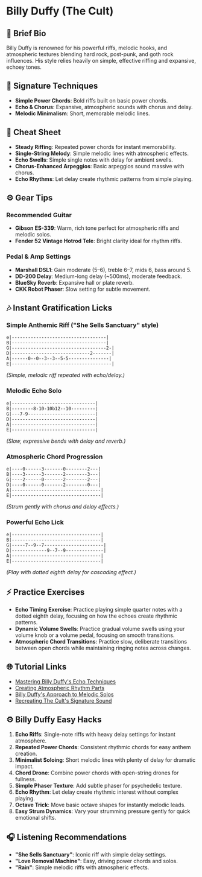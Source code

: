 # Billy Duffy (The Cult)

## 🎸 Brief Bio
Billy Duffy is renowned for his powerful riffs, melodic hooks, and atmospheric textures blending hard rock, post-punk, and goth rock influences. His style relies heavily on simple, effective riffing and expansive, echoey tones.

## 🚀 Signature Techniques
- **Simple Power Chords**: Bold riffs built on basic power chords.
- **Echo & Chorus**: Expansive, atmospheric sounds with chorus and delay.
- **Melodic Minimalism**: Short, memorable melodic lines.

## 📝 Cheat Sheet
- **Steady Riffing**: Repeated power chords for instant memorability.
- **Single-String Melody**: Simple melodic lines with atmospheric effects.
- **Echo Swells**: Simple single notes with delay for ambient swells.
- **Chorus-Enhanced Arpeggios**: Basic arpeggios sound massive with chorus.
- **Echo Rhythms**: Let delay create rhythmic patterns from simple playing.

## ⚙️ Gear Tips
### Recommended Guitar
- **Gibson ES-339**: Warm, rich tone perfect for atmospheric riffs and melodic solos.
- **Fender 52 Vintage Hotrod Tele**: Bright clarity ideal for rhythm riffs.

### Pedal & Amp Settings
- **Marshall DSL1**: Gain moderate (5–6), treble 6–7, mids 6, bass around 5.
- **DD-200 Delay**: Medium-long delay (~500ms), moderate feedback.
- **BlueSky Reverb**: Expansive hall or plate reverb.
- **CKK Robot Phaser**: Slow setting for subtle movement.

## 🎶 Instant Gratification Licks

### Simple Anthemic Riff ("She Sells Sanctuary" style)
```tab
e|-----------------------------------|
B|-----------------------------------|
G|-----------------------------------2-|
D|-----------------------------2-------|
A|------0--0--3--3--5-5---------------|
E|-------------------------------------|
```
*(Simple, melodic riff repeated with echo/delay.)*

### Melodic Echo Solo
```tab
e|-------------------------------|
B|--------8-10-10b12--10---------|
G|---7-9-------------------------|
D|-------------------------------|
A|-------------------------------|
E|-------------------------------|
```
*(Slow, expressive bends with delay and reverb.)*

### Atmospheric Chord Progression
```tab
e|----0------3-------0--------2---|
B|----3------3-------2--------3---|
G|----2------0-------2--------2---|
D|----0------0-------2--------0---|
A|---------------------------------|
E|---------------------------------|
```
*(Strum gently with chorus and delay effects.)*

### Powerful Echo Lick
```tab
e|---------------------------------|
B|---------------------------------|
G|-----7--9--7----------------------|
D|-------------9--7--9--------------|
A|---------------------------------|
E|---------------------------------|
```
*(Play with dotted eighth delay for cascading effect.)*

## ⚡ Practice Exercises
- **Echo Timing Exercise**: Practice playing simple quarter notes with a dotted eighth delay, focusing on how the echoes create rhythmic patterns.
- **Dynamic Volume Swells**: Practice gradual volume swells using your volume knob or a volume pedal, focusing on smooth transitions.
- **Atmospheric Chord Transitions**: Practice slow, deliberate transitions between open chords while maintaining ringing notes across changes.

## 🌐 Tutorial Links
- [Mastering Billy Duffy's Echo Techniques](https://www.youtube.com/duffy-delay-techniques)
- [Creating Atmospheric Rhythm Parts](https://www.premierguitar.com/the-cult-rhythm-guide)
- [Billy Duffy's Approach to Melodic Solos](https://www.guitarworld.com/duffy-solo-tutorial)
- [Recreating The Cult's Signature Sound](https://www.ultimate-guitar.com/the-cult-tone-guide)

## ⚙️ Billy Duffy Easy Hacks
1. **Echo Riffs**: Single-note riffs with heavy delay settings for instant atmosphere.
2. **Repeated Power Chords**: Consistent rhythmic chords for easy anthem creation.
3. **Minimalist Soloing**: Short melodic lines with plenty of delay for dramatic impact.
4. **Chord Drone**: Combine power chords with open-string drones for fullness.
5. **Simple Phaser Texture**: Add subtle phaser for psychedelic texture.
6. **Echo Rhythm**: Let delay create rhythmic interest without complex playing.
7. **Octave Trick**: Move basic octave shapes for instantly melodic leads.
8. **Easy Strum Dynamics**: Vary your strumming pressure gently for quick emotional shifts.

## 🎧 Listening Recommendations
- **"She Sells Sanctuary"**: Iconic riff with simple delay settings.
- **"Love Removal Machine"**: Easy, driving power chords and solos.
- **"Rain"**: Simple melodic riffs with atmospheric effects.
